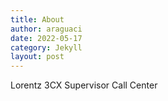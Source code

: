 ```yaml
---
title: About
author: araguaci
date: 2022-05-17
category: Jekyll
layout: post
---
```


Lorentz 3CX Supervisor Call Center
